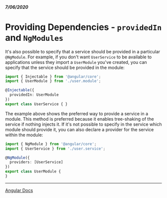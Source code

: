 ##### 7/06/2020
# Providing Dependencies - `providedIn` and `NgModules`
It's also possible to specify that a service should be provided in a particular `@NgModule`.  For example, if you don't want `UserService` to be available to applications unless they import a `UserModule` you've created, you can specify that the service should be provided in the module:

```ts
import { Injectable } from '@angular/core';
import { UserModule } from './user.module';

@Injectable({
  providedIn: UserModule
})
export class UserService { }
```

The example above shows the preferred way to provide a service in a module.  This method is preferred because it enables tree-shaking of the service if nothing injects it.  If it's not possible to specify in the service which module should provide it, you can also declare a provider for the service within the module:

```ts
import { NgModule } from '@angular/core';
import { UserService } from './user.service';

@NgModule({
  providers: [UserService]
})
export class UserModule {
}
```

---

[Angular Docs](https://angular.io/guide/providers#providedin-and-ngmodules)